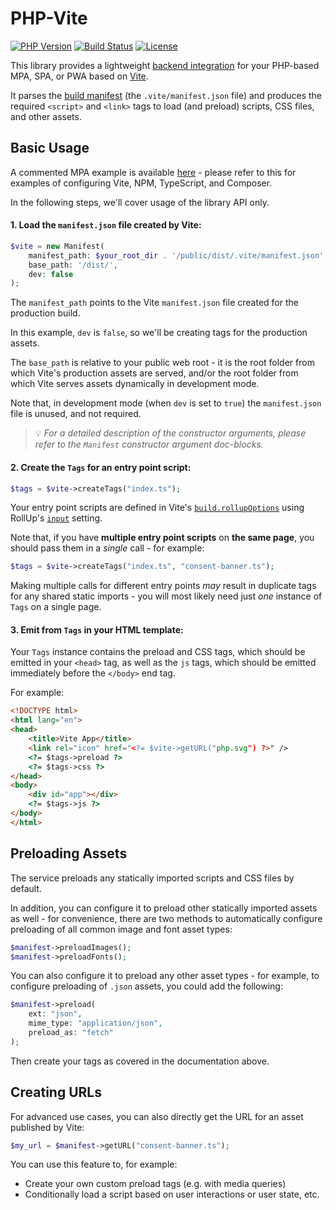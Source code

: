 # PHP-Vite

[![PHP Version](https://img.shields.io/badge/php-8.1%2B-blue.svg)](https://packagist.org/packages/mindplay/php-vite)
[![Build Status](https://github.com/mindplay-dk/php-vite/actions/workflows/ci.yml/badge.svg)](https://github.com/mindplay-dk/php-vite/actions/workflows/ci.yml)
[![License](https://img.shields.io/badge/license-MPL--2.0-green)](https://opensource.org/license/mpl-2-0)

This library provides a lightweight [backend integration](https://vitejs.dev/guide/backend-integration.html)
for your PHP-based MPA, SPA, or PWA based on [Vite](https://vitejs.dev/).

It parses the [build manifest](https://vitejs.dev/config/build-options#build-manifest) (the `.vite/manifest.json` file)
and produces the required `<script>` and `<link>` tags to load (and preload) scripts, CSS files, and other assets.

## Basic Usage

A commented MPA example is available [here](https://github.com/mindplay-dk/php-vite-mpa) -
please refer to this for examples of configuring Vite, NPM, TypeScript, and Composer.

In the following steps, we'll cover usage of the library API only.

#### 1. Load the `manifest.json` file created by Vite:

```php
$vite = new Manifest(
    manifest_path: $your_root_dir . '/public/dist/.vite/manifest.json',
    base_path: '/dist/',
    dev: false
);
```

The `manifest_path` points to the Vite `manifest.json` file created for the production build.

In this example, `dev` is `false`, so we'll be creating tags for the production assets.

The `base_path` is relative to your public web root - it is the root folder from which Vite's production assets are served, and/or the root folder from which Vite serves assets dynamically in development mode.

Note that, in development mode (when `dev` is set to `true`) the `manifest.json` file is unused, and not required.

> 💡 *For a detailed description of the constructor arguments, please refer to the `Manifest` constructor argument doc-blocks.*

#### 2. Create the `Tags` for an entry point script:

```php
$tags = $vite->createTags("index.ts");
```

Your entry point scripts are defined in Vite's [`build.rollupOptions`](https://vitejs.dev/config/build-options#build-rollupoptions) using RollUp's [`input`](https://rollupjs.org/configuration-options/#input) setting.

Note that, if you have **multiple entry point scripts** on **the same page**, you should pass them in a *single* call - for example:

```php
$tags = $vite->createTags("index.ts", "consent-banner.ts");
```

Making multiple calls for different entry points *may* result in duplicate tags for any shared static imports - you will most likely need just *one* instance of `Tags` on a single page.

#### 3. Emit from `Tags` in your HTML template:

Your `Tags` instance contains the preload and CSS tags, which should be emitted in
your `<head>` tag, as well as the `js` tags, which should be emitted immediately before
the `</body>` end tag.

For example:

```html
<!DOCTYPE html>
<html lang="en">
<head>
    <title>Vite App</title>
    <link rel="icon" href="<?= $vite->getURL("php.svg") ?>" />
    <?= $tags->preload ?>
    <?= $tags->css ?>
</head>
<body>
    <div id="app"></div>
    <?= $tags->js ?>
</body>
</html>
```

## Preloading Assets

The service preloads any statically imported scripts and CSS files by default.

In addition, you can configure it to preload other statically imported assets as well -
for convenience, there are two methods to automatically configure preloading of all
common image and font asset types:

```php
$manifest->preloadImages();
$manifest->preloadFonts();
```

You can also configure it to preload any other asset types - for example, to configure
preloading of `.json` assets, you could add the following:

```php
$manifest->preload(
    ext: "json",
    mime_type: "application/json",
    preload_as: "fetch"
);
```

Then create your tags as covered in the documentation above.

## Creating URLs

For advanced use cases, you can also directly get the URL for an asset published by Vite:

```php
$my_url = $manifest->getURL("consent-banner.ts");
```

You can use this feature to, for example:

* Create your own custom preload tags (e.g. with media queries)
* Conditionally load a script based on user interactions or user state, etc.
